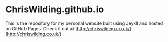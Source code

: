 # ChrisWilding.github.io

This is the repository for my personal website built using Jeykll and hosted on
GitHub Pages. Check it out at
[http://chriswilding.co.uk/](http://chriswilding.co.uk/)
